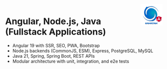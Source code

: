 <img src="./ui/ganatan-about-github.png" align="right" width="70" height="70" alt="logo ganatan">

# Angular, Node.js, Java (Fullstack Applications)

- Angular 19 with SSR, SEO, PWA, Bootstrap
- Node.js backends (CommonJS, ESM), Express, PostgreSQL, MySQL
- Java 21, Spring, Spring Boot, REST APIs
- Modular architecture with unit, integration, and e2e tests
